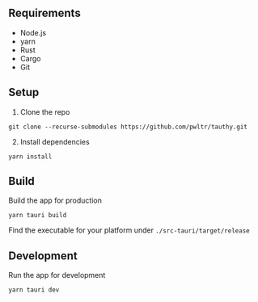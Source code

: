 ## Requirements

- Node.js
- yarn
- Rust
- Cargo
- Git

## Setup

1. Clone the repo

```
git clone --recurse-submodules https://github.com/pwltr/tauthy.git
```

2. Install dependencies

```
yarn install
```

## Build

Build the app for production

```
yarn tauri build
```

Find the executable for your platform under `./src-tauri/target/release`

## Development

Run the app for development

```
yarn tauri dev
```
